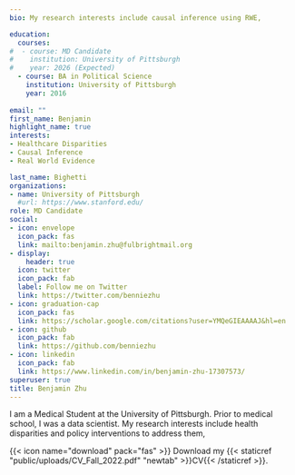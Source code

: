 ```yaml
---
bio: My research interests include causal inference using RWE, 

education:
  courses:
#  - course: MD Candidate
#    institution: University of Pittsburgh
#    year: 2026 (Expected)
  - course: BA in Political Science
    institution: University of Pittsburgh
    year: 2016
    
email: ""
first_name: Benjamin 
highlight_name: true
interests:
- Healthcare Disparities
- Causal Inference
- Real World Evidence

last_name: Bighetti
organizations:
- name: University of Pittsburgh
  #url: https://www.stanford.edu/
role: MD Candidate
social:
- icon: envelope
  icon_pack: fas
  link: mailto:benjamin.zhu@fulbrightmail.org
- display:
    header: true
  icon: twitter
  icon_pack: fab
  label: Follow me on Twitter
  link: https://twitter.com/benniezhu
- icon: graduation-cap
  icon_pack: fas
  link: https://scholar.google.com/citations?user=YMQeGIEAAAAJ&hl=en
- icon: github
  icon_pack: fab
  link: https://github.com/benniezhu
- icon: linkedin
  icon_pack: fab
  link: https://www.linkedin.com/in/benjamin-zhu-17307573/
superuser: true
title: Benjamin Zhu
---
```


I am a Medical Student at the University of Pittsburgh. Prior to medical school, I was a data scientist. My research interests include health disparities and policy interventions to address them, 

{{< icon name="download" pack="fas" >}} Download my {{< staticref "public/uploads/CV_Fall_2022.pdf" "newtab" >}}CV{{< /staticref >}}.
